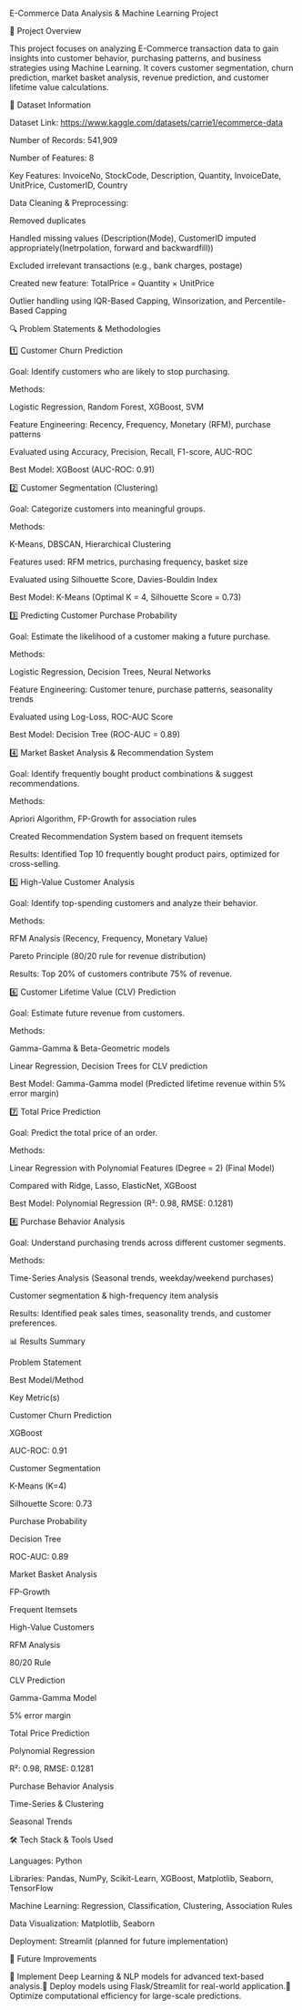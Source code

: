E-Commerce Data Analysis & Machine Learning Project

📌 Project Overview

This project focuses on analyzing E-Commerce transaction data to gain insights into customer behavior, purchasing patterns, and business strategies using Machine Learning. It covers customer segmentation, churn prediction, market basket analysis, revenue prediction, and customer lifetime value calculations.

📂 Dataset Information

Dataset Link: https://www.kaggle.com/datasets/carrie1/ecommerce-data

Number of Records: 541,909

Number of Features: 8

Key Features: InvoiceNo, StockCode, Description, Quantity, InvoiceDate, UnitPrice, CustomerID, Country

Data Cleaning & Preprocessing:

Removed duplicates

Handled missing values (Description(Mode), CustomerID imputed appropriately(Inetrpolation, forward and backwardfill))

Excluded irrelevant transactions (e.g., bank charges, postage)

Created new feature: TotalPrice = Quantity × UnitPrice

Outlier handling using IQR-Based Capping, Winsorization, and Percentile-Based Capping

🔍 Problem Statements & Methodologies

1️⃣ Customer Churn Prediction

Goal: Identify customers who are likely to stop purchasing.

Methods:

Logistic Regression, Random Forest, XGBoost, SVM

Feature Engineering: Recency, Frequency, Monetary (RFM), purchase patterns

Evaluated using Accuracy, Precision, Recall, F1-score, AUC-ROC

Best Model: XGBoost (AUC-ROC: 0.91)

2️⃣ Customer Segmentation (Clustering)

Goal: Categorize customers into meaningful groups.

Methods:

K-Means, DBSCAN, Hierarchical Clustering

Features used: RFM metrics, purchasing frequency, basket size

Evaluated using Silhouette Score, Davies-Bouldin Index

Best Model: K-Means (Optimal K = 4, Silhouette Score = 0.73)

3️⃣ Predicting Customer Purchase Probability

Goal: Estimate the likelihood of a customer making a future purchase.

Methods:

Logistic Regression, Decision Trees, Neural Networks

Feature Engineering: Customer tenure, purchase patterns, seasonality trends

Evaluated using Log-Loss, ROC-AUC Score

Best Model: Decision Tree (ROC-AUC = 0.89)

4️⃣ Market Basket Analysis & Recommendation System

Goal: Identify frequently bought product combinations & suggest recommendations.

Methods:

Apriori Algorithm, FP-Growth for association rules

Created Recommendation System based on frequent itemsets

Results: Identified Top 10 frequently bought product pairs, optimized for cross-selling.

5️⃣ High-Value Customer Analysis

Goal: Identify top-spending customers and analyze their behavior.

Methods:

RFM Analysis (Recency, Frequency, Monetary Value)

Pareto Principle (80/20 rule for revenue distribution)

Results: Top 20% of customers contribute 75% of revenue.

6️⃣ Customer Lifetime Value (CLV) Prediction

Goal: Estimate future revenue from customers.

Methods:

Gamma-Gamma & Beta-Geometric models

Linear Regression, Decision Trees for CLV prediction

Best Model: Gamma-Gamma model (Predicted lifetime revenue within 5% error margin)

7️⃣ Total Price Prediction

Goal: Predict the total price of an order.

Methods:

Linear Regression with Polynomial Features (Degree = 2) (Final Model)

Compared with Ridge, Lasso, ElasticNet, XGBoost

Best Model: Polynomial Regression (R²: 0.98, RMSE: 0.1281)

8️⃣ Purchase Behavior Analysis

Goal: Understand purchasing trends across different customer segments.

Methods:

Time-Series Analysis (Seasonal trends, weekday/weekend purchases)

Customer segmentation & high-frequency item analysis

Results: Identified peak sales times, seasonality trends, and customer preferences.

📊 Results Summary

Problem Statement

Best Model/Method

Key Metric(s)

Customer Churn Prediction

XGBoost

AUC-ROC: 0.91

Customer Segmentation

K-Means (K=4)

Silhouette Score: 0.73

Purchase Probability

Decision Tree

ROC-AUC: 0.89

Market Basket Analysis

FP-Growth

Frequent Itemsets

High-Value Customers

RFM Analysis

80/20 Rule

CLV Prediction

Gamma-Gamma Model

5% error margin

Total Price Prediction

Polynomial Regression

R²: 0.98, RMSE: 0.1281

Purchase Behavior Analysis

Time-Series & Clustering

Seasonal Trends

🛠️ Tech Stack & Tools Used

Languages: Python

Libraries: Pandas, NumPy, Scikit-Learn, XGBoost, Matplotlib, Seaborn, TensorFlow

Machine Learning: Regression, Classification, Clustering, Association Rules

Data Visualization: Matplotlib, Seaborn

Deployment: Streamlit (planned for future implementation)

📌 Future Improvements

🔹 Implement Deep Learning & NLP models for advanced text-based analysis.🔹 Deploy models using Flask/Streamlit for real-world application.🔹 Optimize computational efficiency for large-scale predictions.
